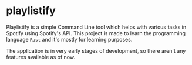 # playlistify
Playlistify is a simple Command Line tool which helps with various tasks in Spotify using Spotify's API. 
This project is made to learn the programming language `Rust` and it's mostly for learning purposes.

The application is in very early stages of development, so there aren't any features available as of now.
